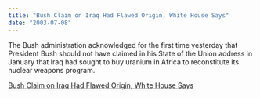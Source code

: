 ```yaml
---
title: "Bush Claim on Iraq Had Flawed Origin, White House Says"
date: "2003-07-08"
---
```


The Bush administration acknowledged for the first time yesterday that President Bush should not have claimed in his State of the Union address in January that Iraq had sought to buy uranium in Africa to reconstitute its nuclear weapons program.   

  
[Bush Claim on Iraq Had Flawed Origin, White House Says](http://www.nytimes.com/2003/07/08/international/worldspecial/08PREX.html)
